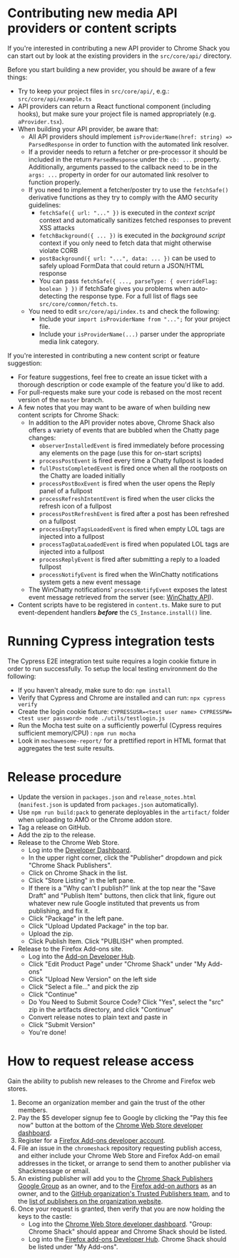 # Contributing new media API providers or content scripts

If you're interested in contributing a new API provider to Chrome Shack you can start out by look at the existing providers in the `src/core/api/` directory.

Before you start building a new provider, you should be aware of a few things:

-   Try to keep your project files in `src/core/api/`, e.g.: `src/core/api/example.ts`
-   API providers can return a React functional component (including hooks), but make sure your project file is named appropriately (e.g. `aProvider.tsx`).
-   When building your API provider, be aware that:
    -   All API providers should implement `isProviderName(href: string) => ParsedResponse` in order to function with the automated link resolver.
    -   If a provider needs to return a fetcher or pre-processor it should be included in the return `ParsedResponse` under the `cb: ...` property. Additionally, arguments passed to the callback need to be in the `args: ...` property in order for our automated link resolver to function properly.
    -   If you need to implement a fetcher/poster try to use the `fetchSafe()` derivative functions as they try to comply with the AMO security guidelines:
        -   `fetchSafe({ url: "..." })` is executed in the _context script_ context and automatically sanitizes fetched responses to prevent XSS attacks
        -   `fetchBackground({ ... })` is executed in the _background script_ context if you only need to fetch data that might otherwise violate CORB
        -   `postBackground({ url: "...", data: ... })` can be used to safely upload FormData that could return a JSON/HTML response
        -   You can pass `fetchSafe({ ..., parseType: { overrideFlag: boolean } })` if fetchSafe gives you problems when auto-detecting the response type. For a full list of flags see `src/core/common/fetch.ts`.
    -   You need to edit `src/core/api/index.ts` and check the following:
        -   Include your `import isProviderName from "...";` for your project file.
        -   Include your `isProviderName(...)` parser under the appropriate media link category.

If you're interested in contributing a new content script or feature suggestion:

-   For feature suggestions, feel free to create an issue ticket with a thorough description or code example of the feature you'd like to add.
-   For pull-requests make sure your code is rebased on the most recent version of the `master` branch.
-   A few notes that you may want to be aware of when building new content scripts for Chrome Shack:
    -   In addition to the API provider notes above, Chrome Shack also offers a variety of events that are bubbled when the Chatty page changes:
        -   `observerInstalledEvent` is fired immediately before processing any elements on the page (use this for on-start scripts)
        -   `processPostEvent` is fired every time a Chatty fullpost is loaded
        -   `fullPostsCompletedEvent` is fired once when all the rootposts on the Chatty are loaded initially
        -   `processPostBoxEvent` is fired when the user opens the Reply panel of a fullpost
        -   `processRefreshIntentEvent` is fired when the user clicks the refresh icon of a fullpost
        -   `processPostRefreshEvent` is fired after a post has been refreshed on a fullpost
        -   `processEmptyTagsLoadedEvent` is fired when empty LOL tags are injected into a fullpost
        -   `processTagDataLoadedEvent` is fired when populated LOL tags are injected into a fullpost
        -   `processReplyEvent` is fired after submitting a reply to a loaded fullpost
        -   `processNotifyEvent` is fired when the WinChatty notifications system gets a new event message
    -   The WinChatty notifications' `processNotifyEvent` exposes the latest event message retrieved from the server (see: [WinChatty API](http://winchatty.com/v2/readme)).
-   Content scripts have to be registered in `content.ts`. Make sure to put event-dependent handlers **_before_** the `CS_Instance.install()` line.

# Running Cypress integration tests

The Cypress E2E integration test suite requires a login cookie fixture in order to run successfully. To setup the local testing environment do the following:
-   If you haven't already, make sure to do: `npm install`
-   Verify that Cypress and Chrome are installed and can run: `npx cypress verify`
-   Create the login cookie fixture: `CYPRESSUSR=<test user name> CYPRESSPW=<test user password> node ./utils/testlogin.js`
-   Run the Mocha test suite on a sufficiently powerful (Cypress requires sufficient memory/CPU) : `npm run mocha`
-   Look in `mochawesome-report/` for a prettified report in HTML format that aggregates the test suite results.

# Release procedure

-   Update the version in `packages.json` and `release_notes.html` (`manifest.json` is updated from `packages.json` automatically).
-   Use `npm run build:pack` to generate deployables in the `artifact/` folder when uploading to AMO or the Chrome addon store.
-   Tag a release on GitHub.
-   Add the zip to the release.
-   Release to the Chrome Web Store.
    -   Log into the [Developer Dashboard](https://chrome.google.com/u/2/webstore/devconsole/).
    -   In the upper right corner, click the "Publisher" dropdown and pick "Chrome Shack Publishers".
    -   Click on Chrome Shack in the list.
    -   Click "Store Listing" in the left pane.
    -   If there is a "Why can't I publish?" link at the top near the "Save Draft" and "Publish Item" buttons, then click that link, figure out whatever new rule Google instituted that prevents us from publishing, and fix it.
    -   Click "Package" in the left pane.
    -   Click "Upload Updated Package" in the top bar.
    -   Upload the zip.
    -   Click Publish Item. Click "PUBLISH" when prompted.
-   Release to the Firefox Add-ons site.
    -   Log into the [Add-on Developer Hub](https://addons.mozilla.org/en-US/developers/).
    -   Click "Edit Product Page" under "Chrome Shack" under "My Add-ons"
    -   Click "Upload New Version" on the left side
    -   Click "Select a file..." and pick the zip
    -   Click "Continue"
    -   Do You Need to Submit Source Code? Click "Yes", select the "src" zip in the artifacts directory, and click "Continue"
    -   Convert release notes to plain text and paste in
    -   Click "Submit Version"
    -   You're done!

# How to request release access

Gain the ability to publish new releases to the Chrome and Firefox web stores.

1. Become an organization member and gain the trust of the other members.
1. Pay the \$5 developer signup fee to Google by clicking the "Pay this fee now" button at the bottom of the [Chrome Web Store developer dashboard](https://chrome.google.com/webstore/developer/dashboard).
1. Register for a [Firefox Add-ons developer account](https://addons.mozilla.org/en-US/developers/).
1. File an issue in the `chromeshack` repository requesting publish access, and either include your Chrome Web Store and Firefox Add-on email addresses in the ticket, or arrange to send them to another publisher via Shackmessage or email.
1. An existing publisher will add you to the [Chrome Shack Publishers Google Group](https://groups.google.com/forum/#!forum/chrome-shack-publishers) as an owner, and to the [Firefox add-on authors](https://addons.mozilla.org/en-US/developers/addon/chromeshack/ownership) as an owner, and to the [GitHub organization's Trusted Publishers team](https://github.com/orgs/latestchatty/teams/trusted-publishers), and to the [list of publishers on the organization website](https://github.com/latestchatty/latestchatty.github.io/blob/master/index.md).
1. Once your request is granted, then verify that you are now holding the keys to the castle:
    - Log into the [Chrome Web Store developer dashboard](https://chrome.google.com/webstore/developer/dashboard). "Group: Chrome Shack" should appear and Chrome Shack should be listed.
    - Log into the [Firefox add-ons Developer Hub](https://addons.mozilla.org/en-US/developers/). Chrome Shack should be listed under "My Add-ons".
